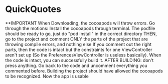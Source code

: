 # QuickQuotes
**IMPORTANT
When Downloading, the cocoapods will throw errors.
Go through the motions: Install the cocoapods through terminal.
The podfile should be ready to go, just do "pod install" in the correct
directory
THEN, go to the project and comment ONLY the parts of the project that 
are throwing compile errors, and nothing else
If you comment out the right parts, then the code is intact
but the constraints for one ViewController aren't set up
(So the PreferencesViewController is useless basically). When the code is 
intact, you can successfully build it. AFTER BUILDING:
don't press anything. Go back to the code and uncomment 
everything you commented before. Building the project should
have allowed the cocoapods to be recognized. Now the app is usable
